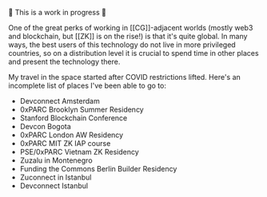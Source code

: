 🚧 This is a work in progress 🚧

One of the great perks of working in [[CG]]-adjacent worlds (mostly web3 and blockchain, but [[ZK]] is on the rise!) is that it's quite global. In many ways, the best users of this technology do not live in more privileged countries, so on a distribution level it is crucial to spend time in other places and present the technology there.

My travel in the space started after COVID restrictions lifted. Here's an incomplete list of places I've been able to go to:

- Devconnect Amsterdam
- 0xPARC Brooklyn Summer Residency
- Stanford Blockchain Conference
- Devcon Bogota
- 0xPARC London AW Residency
- 0xPARC MIT ZK IAP course
- PSE/0xPARC Vietnam ZK Residency
- Zuzalu in Montenegro
- Funding the Commons Berlin Builder Residency
- Zuconnect in Istanbul
- Devconnect Istanbul
